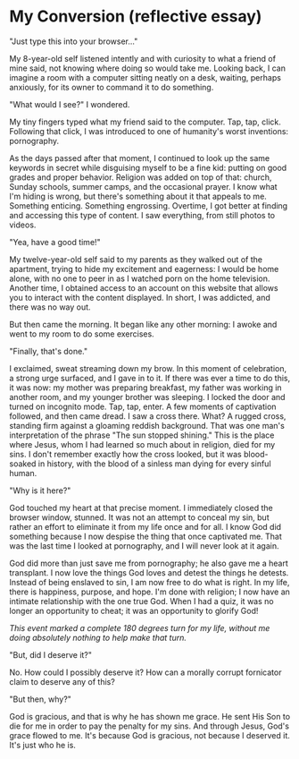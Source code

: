 # My Conversion (reflective essay)

"Just type this into your browser..."

My 8-year-old self listened intently and with curiosity to what a friend of mine said, not knowing where doing so would take me. Looking back, I can imagine a room with a computer sitting neatly on a desk, waiting, perhaps anxiously, for its owner to command it to do something.

"What would I see?" I wondered.

My tiny fingers typed what my friend said to the computer. Tap, tap, click. Following that click, I was introduced to one of humanity's worst inventions: pornography.

As the days passed after that moment, I continued to look up the same keywords in secret while disguising myself to be a fine kid: putting on good grades and proper behavior. Religion was added on top of that: church, Sunday schools, summer camps, and the occasional prayer. I know what I'm hiding is wrong, but there's something about it that appeals to me. Something enticing. Something engrossing. Overtime, I got better at finding and accessing this type of content. I saw everything, from still photos to videos.

"Yea, have a good time!"

My twelve-year-old self said to my parents as they walked out of the apartment, trying to hide my excitement and eagerness: I would be home alone, with no one to peer in as I watched porn on the home television. Another time, I obtained access to an account on this website that allows you to interact with the content displayed. In short, I was addicted, and there was no way out.

But then came the morning. It began like any other morning: I awoke and went to my room to do some exercises.

"Finally, that's done."

I exclaimed, sweat streaming down my brow. In this moment of celebration, a strong urge surfaced, and I gave in to it. If there was ever a time to do this, it was now: my mother was preparing breakfast, my father was working in another room, and my younger brother was sleeping. I locked the door and turned on incognito mode. Tap, tap, enter. A few moments of captivation followed, and then came dread. I saw a cross there. What? A rugged cross, standing firm against a gloaming reddish background. That was one man's interpretation of the phrase "The sun stopped shining." This is the place where Jesus, whom I had learned so much about in religion, died for my sins. I don't remember exactly how the cross looked, but it was blood-soaked in history, with the blood of a sinless man dying for every sinful human.

"Why is it here?"

God touched my heart at that precise moment. I immediately closed the browser window, stunned. It was not an attempt to conceal my sin, but rather an effort to eliminate it from my life once and for all. I know God did something because I now despise the thing that once captivated me. That was the last time I looked at pornography, and I will never look at it again.

God did more than just save me from pornography; he also gave me a heart transplant. I now love the things God loves and detest the things he detests. Instead of being enslaved to sin, I am now free to do what is right. In my life, there is happiness, purpose, and hope. I'm done with religion; I now have an intimate relationship with the one true God. When I had a quiz, it was no longer an opportunity to cheat; it was an opportunity to glorify God!

*This event marked a complete 180 degrees turn for my life, without me doing absolutely nothing to help make that turn.*


"But, did I deserve it?"

No. How could I possibly deserve it? How can a morally corrupt fornicator claim to deserve any of this?

"But then, why?"

God is gracious, and that is why he has shown me grace. He sent His Son to die for me in order to pay the penalty for my sins. And through Jesus, God's grace flowed to me. It's because God is gracious, not because I deserved it. It's just who he is.